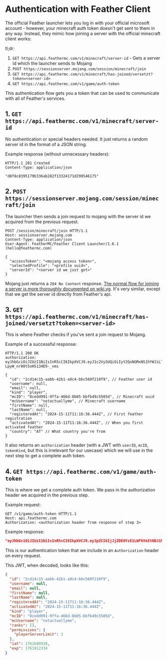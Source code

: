 # Authentication with Feather Client
The official Feather launcher lets you log in with your official microsoft account - however, your minecraft auth token doesn't get sent to them in any way. Instead, they mimic how joining a server with the official minecraft client works:

tl;dr:
1. `GET https://api.feathermc.com/v1/minecraft/server-id` - Gets a server id which the launcher sends to Mojang
2. `POST https://sessionserver.mojang.com/session/minecraft/join`
3. `GET https://api.feathermc.com/v1/minecraft/has-joined/versetzt?token=<server-id>`
4. `GET https://api.feathermc.com/v1/game/auth-token`

This authentication flow gets you a token that can be used to communicate with all of Feather's services.

## 1. `GET https://api.feathermc.com/v1/minecraft/server-id`
No authentication or special headers needed. It just returns a random server id in the format of a JSON string.

Example response (without unnecessary headers):
```http
HTTP/1.1 201 Created
Content-Type: application/json

"d8f8c8395179b336ab282f13324171d299546175"
```

## 2. `POST https://sessionserver.mojang.com/session/minecraft/join`
The launcher then sends a join request to mojang with the server id we acquired from the previous request.

```http
POST /session/minecraft/join HTTP/1.1
Host: sessionserver.mojang.com
Content-Type: application/json
User-Agent: FeatherMC/Feather Client Launcher/1.6.1 (hello@feathermc.com)

{
  "accessToken": "<mojang access token>",
  "selectedProfile": "<profile uuid>",
  "serverId": "<server id we just got>"
}
```

Mojang just returns a `204 No Content` response. [The normal flow for joining a server is more thoroughly documented on wiki.vg](https://wiki.vg/Protocol_Encryption#Authentication). It's very similar, except that we get the server id directly from Feather's api.

## 3. `GET https://api.feathermc.com/v1/minecraft/has-joined/versetzt?token=<server-id>`
This is where Feather checks if you've sent a join request to Mojang.

Example of a successful response:
```http
HTTP/1.1 200 OK
authorization: eyJhbGciOiJIUzI1NiIsInR5cCI6IkpXVCJ9.eyJ1c2VySUQiOiIyY2QxNGMxNS1hYWJiLTQyYjEtYTljNC1iYmM1NjlmMjEwZjkiLCJraW5kIjoicGxheWVyIiwibWNJRCI6IjhjZWRkOTkxLTlmZmEtNDY2ZC04YjA1LWJiZmI0OWM1NTA1ZCIsInRva2VuS2luZCI6InVzZXIiLCJpYXQiOjE3NjE2ODA5MzgsImV4cCI6MTc2MTkxMjMzNH0.CIFCY9j3JE8vKFDyE-LpyW_nr80t5oHS134E9-_vms

{
  "id": "2cd14c15-aabb-42b1-a9c4-bbc569f210f9", // Feather user id
  "username": null,
  "email": null,
  "kind": "player",
  "mcID": "8cedd991-9ffa-466d-8b05-bbfb49c5505d", // Minecraft uuid
  "mcUsername": "notactuallyme", // Minecraft username
  "firstName": null,
  "lastName": null,
  "registeredAt": "2024-15-11T11:16:36.444Z", // First feather registration
  "activatedAt": "2024-15-11T11:16:36.444Z", // When you first activated feather
  "country": "AT" // What country you're from
}
```

It also returns an `authorization` header (with a JWT with `userID`, `mcID`, `tokenKind`, but this is irrelevant for our usecase) which we will use in the next step to get a complete auth token.

## 4. `GET https://api.feathermc.com/v1/game/auth-token`
This is where we get a complete auth token. We pass in the authorization header we acquired in the previous step.

Example request:
```http
GET /v1/game/auth-token HTTP/1.1
Host: api.feathermc.com
Authorization: <authorization header from response of step 3>
```

Example response:
```json
"eyJhbGciOiJIUzI1NiIsInR5cCI6IkpXVCJ9.eyJpZCI6IjJjZDE0YzE1LWFhYmItNDJiMS1hOWM0LWJiYzU2OWYyMTBmOSIsInVzZXJuYW1lIjpudWxsLCJlbWFpbCI6bnVsbCwiZmlyc3ROYW1lIjpudWxsLCJsYXN0TmFtZSI6bnVsbCwicmVnaXN0ZXJlZEF0IjoiMjAyNC0xNS0xMVQxMToxNjozNi40NDRaIiwiYWN0aXZhdGVkQXQiOiIyMDI0LTE1LTExVDExOjE2OjM2LjQ0NFoiLCJraW5kIjoicGxheWVyIiwibWNJRCI6IjhjZWRkOTkxLTlmZmEtNDY2ZC04YjA1LWJiZmI0OWM1NTA1ZCIsIm1jVXNlcm5hbWUiOiJub3RhY3R1YWxseW1lIiwicmFua3MiOltdLCJwZXJtaXNzaW9ucyI6eyJwbGF5ZXJTZXJ2ZXJMaW1pdCI6M30sImlhdCI6MTc2MTY4MDkzOCwiZXhwIjoxNzYxOTEyMzM0fQ.ZmkR7apJaiHfmnu2GuFkRoC2W_KQ3xJIXVdNygf4GqU"
```
This is our authentication token that we include in an `Authorization` header on every request.

This JWT, when decoded, looks like this:
```json
{
  "id": "2cd14c15-aabb-42b1-a9c4-bbc569f210f9",
  "username": null,
  "email": null,
  "firstName": null,
  "lastName": null,
  "registeredAt": "2024-15-11T11:16:36.444Z",
  "activatedAt": "2024-15-11T11:16:36.444Z",
  "kind": "player",
  "mcID": "8cedd991-9ffa-466d-8b05-bbfb49c5505d",
  "mcUsername": "notactuallyme",
  "ranks": [],
  "permissions": {
    "playerServerLimit": 3
  },
  "iat": 1761680938,
  "exp": 1761912334
}
```
